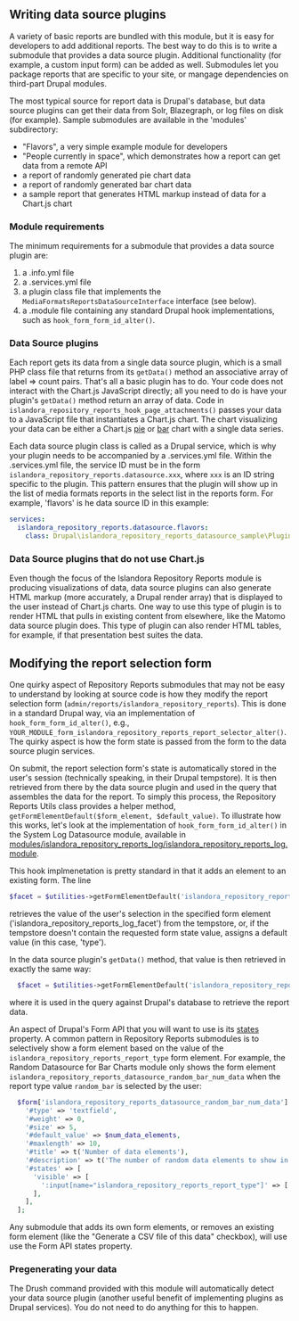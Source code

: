 ## Writing data source plugins

A variety of basic reports are bundled with this module, but it is easy for developers to add additional reports. The best way to do this is to write a submodule that provides a data source plugin. Additional functionality (for example, a custom input form) can be added as well. Submodules let you package reports that are specific to your site, or mangage dependencies on third-part Drupal modules.

The most typical source for report data is Drupal's database, but data source plugins can get their data from Solr, Blazegraph, or log files on disk (for example). Sample submodules are available in the 'modules' subdirectory:

* "Flavors", a very simple example module for developers
* "People currently in space", which demonstrates how a report can get data from a remote API
* a report of randomly generated pie chart data
* a report of randomly generated bar chart data
* a sample report that generates HTML markup instead of data for a Chart.js chart

### Module requirements

The minimum requirements for a submodule that provides a data source plugin are:

1. a .info.yml file
1. a .services.yml file
1. a plugin class file that implements the `MediaFormatsReportsDataSourceInterface` interface (see below).
1. a .module file containing any standard Drupal hook implementations, such as `hook_form_form_id_alter()`.

### Data Source plugins

Each report gets its data from a single data source plugin, which is a small PHP class file that returns from its `getData()` method an associative array of label => count pairs. That's all a basic plugin has to do. Your code does not interact with the Chart.js JavaScript directly; all you need to do is have your plugin's `getData()` method return an array of data. Code in `islandora_repository_reports_hook_page_attachments()` passes your data to a JavaScript file that instantiates a Chart.js chart. The chart visualizing your data can be either a Chart.js [pie](https://www.chartjs.org/samples/latest/charts/pie.html) or [bar](https://www.chartjs.org/samples/latest/charts/bar/vertical.html) chart with a single data series.

Each data source plugin class is called as a Drupal service, which is why your plugin needs to be accompanied by a .services.yml file. Within the .services.yml file, the service ID must be in the form `islandora_repository_reports.datasource.xxx`, where `xxx` is an ID string specific to the plugin. This pattern ensures that the plugin will show up in the list of media formats reports in the select list in the reports form. For example, 'flavors' is he data source ID in this example:

```yaml
services:
  islandora_repository_reports.datasource.flavors:
    class: Drupal\islandora_repository_reports_datasource_sample\Plugin\DataSource\Flavors
```

### Data Source plugins that do not use Chart.js

Even though the focus of the Islandora Repository Reports module is producing visualizations of data, data source plugins can also generate HTML markup (more accurately, a Drupal render array) that is displayed to the user instead of Chart.js charts. One way to use this type of plugin is to render HTML that pulls in existing content from elsewhere, like the Matomo data source plugin does. This type of plugin can also render HTML tables, for example, if that presentation best suites the data.

## Modifying the report selection form

One quirky aspect of Repository Reports submodules that may not be easy to understand by looking at source code is how they modify the report selection form (`admin/reports/islandora_repository_reports`). This is done in a standard Drupal way, via an implementation of `hook_form_form_id_alter()`, e.g., `YOUR_MODULE_form_islandora_repository_reports_report_selector_alter()`. The quirky aspect is how the form state is passed from the form to the data source plugin services.

On submit, the report selection form's state is automatically stored in the user's session (technically speaking, in their Drupal tempstore). It is then retrieved from there by the data source plugin and used in the query that assembles the data for the report. To simply this process, the Repository Reports Utils class provides a helper method, `getFormElementDefault($form_element, $default_value)`. To illustrate how this works, let's look at the implementation of `hook_form_form_id_alter()` in the System Log Datasource module, available in [modules/islandora_repository_reports_log/islandora_repository_reports_log.module](../modules/islandora_repository_reports_log/islandora_repository_reports_log.module).

This hook implmenetation is pretty standard in that it adds an element to an existing form. The line

```php
$facet = $utilities->getFormElementDefault('islandora_repository_reports_log_facet', 'type');
```

retrieves the value of the user's selection in the specified form element ('islandora_repository_reports_log_facet') from the tempstore, or, if the tempstore doesn't contain the requested form state value, assigns a default value (in this case, 'type').

In the data source plugin's `getData()` method, that value is then retrieved in exactly the same way:

```php
  $facet = $utilities->getFormElementDefault('islandora_repository_reports_log_facet', 'type');
```

where it is used in the query against Drupal's database to retrieve the report data.

An aspect of Drupal's Form API that you will want to use is its [states](https://www.drupal.org/docs/8/api/form-api/conditional-form-fields) property. A common pattern in Repository Reports submodules is to selectively show a form element based on the value of the `islandora_repository_reports_report_type` form element. For example, the Random Datasource for Bar Charts module only shows the form element `islandora_repository_reports_datasource_random_bar_num_data` when the report type value `random_bar` is selected by the user:

```php
  $form['islandora_repository_reports_datasource_random_bar_num_data'] = [
    '#type' => 'textfield',
    '#weight' => 0,
    '#size' => 5,
    '#default_value' => $num_data_elements,
    '#maxlength' => 10,
    '#title' => t('Number of data elements'),
    '#description' => t('The number of random data elements to show in this chart.'),
    '#states' => [
      'visible' => [
        ':input[name="islandora_repository_reports_report_type"]' => ['value' => 'random_bar'],
      ],
    ],
  ];
``` 

Any submodule that adds its own form elements, or removes an existing form element (like the "Generate a CSV file of this data" checkbox), will use use the Form API states property.

### Pregenerating your data

The Drush command provided with this module will automatically detect your data source plugin (another useful benefit of implementing plugins as Drupal services). You do not need to do anything for this to happen.
